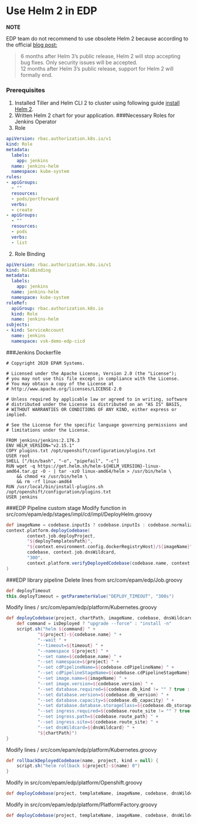 # Use Helm 2 in EDP


**NOTE**

EDP team do not recommend to use obsolete Helm 2 because according to the official [blog post:](https://helm.sh/blog/2019-10-22-helm-2150-released/)

> 6 months after Helm 3’s public release, Helm 2 will stop accepting bug fixes. Only security issues will be accepted.  
 12 months after Helm 3’s public release, support for Helm 2 will formally end.


### Prerequisites
1. Installed Tiller and Helm CLI 2 to cluster using following guide [install Helm 2](install_helm2.md).
2. Written Helm 2 chart for your application.
###Necessary Roles for Jenkins Operator
1. Role
```yaml
apiVersion: rbac.authorization.k8s.io/v1
kind: Role
metadata:
  labels:
    app: jenkins
  name: jenkins-helm
  namespace: kube-system
rules:
- apiGroups:
  - ""
  resources:
  - pods/portforward
  verbs:
  - create
- apiGroups:
  - ""
  resources:
  - pods
  verbs:
  - list
```
2. Role Binding
```yaml
apiVersion: rbac.authorization.k8s.io/v1
kind: RoleBinding
metadata:
  labels:
    app: jenkins
  name: jenkins-helm
  namespace: kube-system
roleRef:
  apiGroup: rbac.authorization.k8s.io
  kind: Role
  name: jenkins-helm
subjects:
- kind: ServiceAccount
  name: jenkins
  namespace: vsk-demo-edp-cicd
``` 
###Jenkins Dockerfile
```
# Copyright 2020 EPAM Systems.

# Licensed under the Apache License, Version 2.0 (the "License");
# you may not use this file except in compliance with the License.
# You may obtain a copy of the License at
# http://www.apache.org/licenses/LICENSE-2.0

# Unless required by applicable law or agreed to in writing, software
# distributed under the License is distributed on an "AS IS" BASIS,
# WITHOUT WARRANTIES OR CONDITIONS OF ANY KIND, either express or implied.

# See the License for the specific language governing permissions and
# limitations under the License.

FROM jenkins/jenkins:2.176.3
ENV HELM_VERSION="v2.15.1"
COPY plugins.txt /opt/openshift/configuration/plugins.txt
USER root
SHELL ["/bin/bash", "-o", "pipefail", "-c"]
RUN wget -q https://get.helm.sh/helm-${HELM_VERSION}-linux-amd64.tar.gz -O - | tar -xzO linux-amd64/helm > /usr/bin/helm \
    && chmod +x /usr/bin/helm \
    && rm -rf linux-amd64
RUN /usr/local/bin/install-plugins.sh /opt/openshift/configuration/plugins.txt
USER jenkins
```
###EDP Pipeline custom stage
Modify function in  src/com/epam/edp/stages/impl/cd/impl/DeployHelm.groovy
```groovy
def imageName = codebase.inputIs ? codebase.inputIs : codebase.normalizedName
context.platform.deployCodebase(
        context.job.deployProject,
        "${deployTemplatesPath}",
        "${context.environment.config.dockerRegistryHost}/${imageName}",
        codebase, context.job.dnsWildcard,
        "300",
        context.platform.verifyDeployedCodebase(codebase.name, context.job.deployProject)
)
```
###EDP library pipeline
Delete lines from src/com/epam/edp/Job.groovy
```groovy
def deployTimeout
this.deployTimeout = getParameterValue("DEPLOY_TIMEOUT", "300s")
```
Modify lines / src/com/epam/edp/platform/Kubernetes.groovy
```groovy
def deployCodebase(project, chartPath, imageName, codebase, dnsWildcard, timeout, isDeployed) {
    def command = isDeployed ? "upgrade --force" : "install -n"
    script.sh("helm ${command} " +
            "${project}-${codebase.name} " +
            "--wait " +
            "--timeout=${timeout} " +
            "--namespace ${project} " +
            "--set name=${codebase.name} " +
            "--set namespace=${project} " +
            "--set cdPipelineName=${codebase.cdPipelineName} " +
            "--set cdPipelineStageName=${codebase.cdPipelineStageName} " +
            "--set image.name=${imageName} " +
            "--set image.version=${codebase.version} " +
            "--set database.required=${codebase.db_kind != "" ? true : false} " +
            "--set database.version=${codebase.db_version} " +
            "--set database.capacity=${codebase.db_capacity} " +
            "--set database.database.storageClass=${codebase.db_storage} " +
            "--set ingress.required=${codebase.route_site != "" ? true : false} " +
            "--set ingress.path=${codebase.route_path} " +
            "--set ingress.site=${codebase.route_site} " +
            "--set dnsWildcard=${dnsWildcard} " +
            "${chartPath}")
}
```
Modify lines / src/com/epam/edp/platform/Kubernetes.groovy
```groovy
def rollbackDeployedCodebase(name, project, kind = null) {
    script.sh("helm rollback ${project}-${name} 0")
}
```
Modify in src/com/epam/edp/platform/Openshift.groovy
```groovy
def deployCodebase(project, templateName, imageName, codebase, dnsWildcard = null, timeout = null, isDeployed = null)
```
Modify in src/com/epam/edp/platform/PlatformFactory.groovy
```groovy
def deployCodebase(project, templateName, imageName, codebase, dnsWildcard, timeout, isDeployed)
```